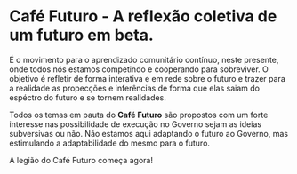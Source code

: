 # Café Futuro - A reflexão coletiva de um futuro em beta.

É o movimento para o aprendizado comunitário contínuo, neste presente, onde todos 
nós estamos competindo e cooperando para sobreviver. O objetivo é refletir de forma
interativa e em rede sobre o futuro e trazer para a realidade as propecções
e inferências de forma que elas saiam do espéctro do futuro e se tornem realidades.

Todos os temas em pauta do **Café Futuro** são propostos com um forte interesse nas 
possibilidade de execução no Governo sejam as ideias subversivas ou não. Não estamos aqui
adaptando o futuro ao Governo, mas estimulando a adaptabilidade do mesmo para o futuro. 

A legião do Café Futuro começa agora!



